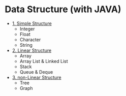 # Data Structure (with JAVA)

* [1. Simple Structure](1.%20Simple%20Structure)
  - Integer
  - Float
  - Character
  - String
* [2. Linear Structure](2.%20Linear%20Structure)
  - Array
  - Array List & Linked List
  - Stack
  - Queue & Deque
* [3. non-Linear Structure](3.%20non-Linear%20Structure)
  - Tree
  - Graph
